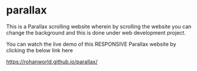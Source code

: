 # parallax
This is a Parallax scrolling website wherein by scrolling the website you can change the background  and this is done under web development project.

You can watch the live demo of this RESPONSIVE Parallax website by clicking the below link here

https://rohanworld.github.io/parallax/

